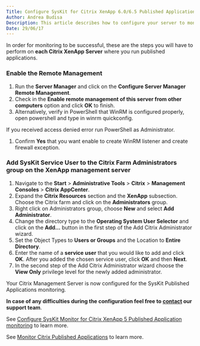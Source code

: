 ```yaml
---
Title: Configure SysKit for Citrix XenApp 6.0/6.5 Published Application monitoring
Author: Andrea Budisa
Description: This article describes how to configure your server to monitor Citrix Published Applications with the SysKit Monitor.
Date: 29/06/17
---
```

In order for monitoring to be successful, these are the steps you will have to perform on __each Citrix XenApp Server__ where you run published applications.

### Enable the Remote Management

1. Run the __Server Manager__ and click on the __Configure Server Manager Remote Management__.
1. Check in the __Enable remote management of this server from other computers__ option and click __OK__ to finish.
1. Alternatively, verify in PowerShell that WinRM is configured properly, open powershell and type in winrm quickconfig.

If you received access denied error run PowerShell as Administrator.

1. Confirm __Yes__ that you want enable to create WinRM listener and create firewall exception.

### Add SysKit Service User to the Citrix Farm Administrators group on the XenApp management server

1. Navigate to the __Start__ > __Administrative Tools__ > __Citrix__ > __Management Consoles__ > __Citrix AppCenter__.
1. Expand the __Citrix Resources__ section and the __XenApp__ subsection. Choose the Citrix farm and click on the __Administrators__ group.
1. Right click on Administrators group, choose __New__ and select __Add Administrator__.
1. Change the directory type to the __Operating System User Selector__ and click on the __Add…__ button in the first step of the Add Citrix Administrator wizard.
1. Set the Object Types to __Users or Groups__ and the Location to __Entire Directory__.
1. Enter the name of a __service user__ that you would like to add and click __OK__. After you added the chosen service user, click __OK__ and then __Next__.
1. In the second step of the Add Citrix Administrator wizard choose the __View Only__ privilege level for the newly added administrator.

Your Citrix Management Server is now configured for the SysKit Published Applications monitoring.

__In case of any difficulties during the configuration feel free to [contact](#internal/how-to/citrix-xenapp/monitor-citrix-xenapp6-published-applications/contact-us) our support team__.

See [Configure SysKit Monitor for Citrix XenApp 5 Published Application monitoring](#internal/how-to/citrix-xenapp/monitor-citrix-xenapp6-published-applications/configure-syskit-for-citrix-xenapp5-published-application-monitoring) to learn more.

See [Monitor Citrix Published Applications](#internal/how-to/citrix-xenapp/monitor-citrix-xenapp6-published-applications/monitor-citrix-published-applications) to learn more.